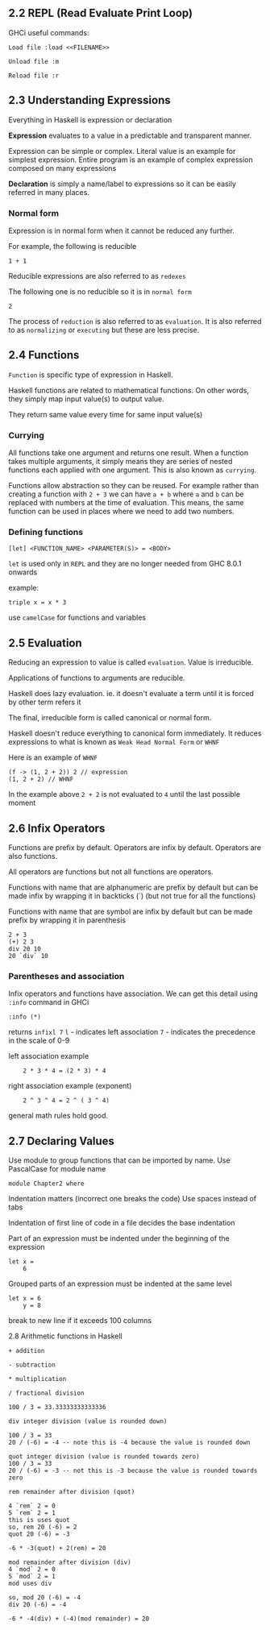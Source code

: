 ## 2.2 REPL (Read Evaluate Print Loop)
GHCi useful commands:

```
Load file :load <<FILENAME>>
```

```
Unload file :m
```

```
Reload file :r
```

## 2.3 Understanding Expressions
Everything in Haskell is expression or declaration

**Expression** evaluates to a value in a predictable and transparent manner.

Expression can be simple or complex. Literal value is an example for simplest expression. Entire program is an example of complex expression composed on many expressions

**Declaration** is simply a name/label to expressions so it can be easily referred in many places.

### Normal form
Expression is in normal form when it cannot be reduced any further.

For example, the following is reducible
```
1 + 1
```
Reducible expressions are also referred to as `redexes`

The following one is no reducible so it is in `normal form`
```
2
```
The process of `reduction` is also referred to as `evaluation`. It is also referred to as `normalizing` or `executing` but these are less precise.

## 2.4 Functions
`Function` is specific type of expression in Haskell.

Haskell functions are related to mathematical functions. On other words, they simply map input value(s) to output value.

They return same value every time for same input value(s)

### Currying
All functions take one argument and returns one result. When a function takes multiple arguments, it simply means they are series of nested functions each applied with one argument. This is also known as `currying`.

Functions allow abstraction so they can be reused. For example rather than creating a function with ` 2 + 3 ` we can have ` a + b ` where `a` and `b` can be replaced with numbers at the time of evaluation. This means, the same function can be used in places where we need to add two numbers.

### Defining functions
```
[let] <FUNCTION_NAME> <PARAMETER(S)> = <BODY>
```
`let` is used only in `REPL` and they are no longer needed from GHC 8.0.1 onwards

example:
```
triple x = x * 3
```
use `camelCase` for functions and variables

## 2.5 Evaluation
Reducing an expression to value is called `evaluation`. Value is irreducible.

Applications of functions to arguments are reducible.

Haskell does lazy evaluation. ie. it doesn't evaluate a term until it is forced by other term refers it

The final, irreducible form is called canonical or normal form.

Haskell doesn't reduce everything to canonical form immediately. It reduces expressions to what is known as `Weak Head Normal Form` or `WHNF`

Here is an example of `WHNF`

```
(f -> (1, 2 + 2)) 2 // expression
(1, 2 + 2) // WHNF
```
In the example above `2 + 2` is not evaluated to `4` until the last possible moment

## 2.6 Infix Operators
Functions are prefix by default.
Operators are infix by default.
Operators are also functions.

All operators are functions but not all functions are operators.

Functions with name that are alphanumeric are prefix by default but can be made infix by wrapping it in backticks (`) (but not true for all the functions)

Functions with name that are symbol are infix by default but can be made prefix by wrapping it in parenthesis

```
2 + 3
(+) 2 3
div 20 10
20 `div` 10
```
### Parentheses and association
Infix operators and functions have association. We can get this detail using `:info` command in GHCi

```
:info (*)
```
returns
`infixl 7`
`l` - indicates left association
`7` - indicates the precedence in the scale of 0-9

left association example
```
    2 * 3 * 4 = (2 * 3) * 4
```

right association example (exponent)
```
    2 ^ 3 ^ 4 = 2 ^ ( 3 ^ 4)
```

general math rules hold good.

## 2.7 Declaring Values
Use module to group functions that can be imported by name. 
Use PascalCase for module name
```
module Chapter2 where
```

Indentation matters (incorrect one breaks the code)
Use spaces instead of tabs

Indentation of first line of code in a file decides the base indentation 

Part of an expression must be indented under the beginning of the expression

```
let x = 
    6
 ```

Grouped parts of an expression must be indented at the same level
```
let x = 6
    y = 8
```

break to new line if it exceeds 100 columns

2.8 Arithmetic functions in Haskell

```
+ addition
```
```
- subtraction
```
```
* multiplication
```
```
/ fractional division

100 / 3 = 33.33333333333336

```

```
div integer division (value is rounded down)

100 / 3 = 33
20 / (-6) = -4 -- note this is -4 because the value is rounded down
```

```
quot integer division (value is rounded towards zero)
100 / 3 = 33
20 / (-6) = -3 -- not this is -3 because the value is rounded towards zero
```

```
rem remainder after division (quot)

4 `rem` 2 = 0
5 `rem` 2 = 1
this is uses quot
so, rem 20 (-6) = 2
quot 20 (-6) = -3

-6 * -3(quot) + 2(rem) = 20
```

```
mod remainder after division (div)
4 `mod` 2 = 0
5 `mod` 2 = 1
mod uses div

so, mod 20 (-6) = -4
div 20 (-6) = -4

-6 * -4(div) + (-4)(mod remainder) = 20
```